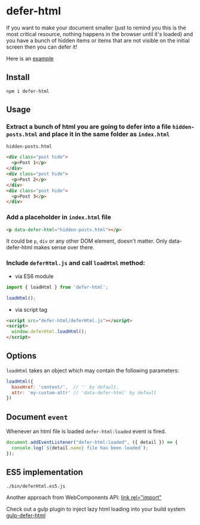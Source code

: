 # defer-html

If you want to make your document smaller (just to remind you this is the most critical resource, nothing happens in the browser until it's loaded) and you have a bunch of hidden items or items that are not visible on the initial screen then you can defer it!

Here is an [example](https://antonlapshin.github.io/defer-html/)

## Install

```
npm i defer-html
```

## Usage

### Extract a bunch of html you are going to defer into a file `hidden-posts.html` and place it in the same folder as `index.html`

`hidden-posts.html`

```html
<div class="post hide">
  <p>Post 1</p>
</div>
<div class="post hide">
  <p>Post 2</p>
</div>
<div class="post hide">
  <p>Post 3</p>
</div>
```

### Add a placeholder in `index.html` file

```html
<p data-defer-html="hidden-posts.html"></p>
```

It could be `p`, `div` or any other DOM element, doesn't matter. Only data-defer-html makes sense over there.

### Include `deferHtml.js` and call `loadHtml` method:

- via ES6 module

```js
import { loadHtml } from 'defer-html';

loadHtml();
```

- via script tag
```html
<script src="defer-html/deferHtml.js"></script>
<script>
  window.deferHtml.loadHtml();
</script>
```

## Options

`loadHtml` takes an object which may contain the following parameters:

```js
loadHtml({
  baseHref: 'content/',  // '' by default,
  attr: 'my-custom-attr' // 'data-defer-html' by default
})
```

## Document `event`

Whenever an html file is loaded `defer-html:loaded` event is fired.

```js
document.addEventListener("defer-html:loaded", ({ detail }) => {
  console.log(`${detail.name} file has been loaded`);
});
```

## ES5 implementation

`./bin/deferHtml.es5.js`

Another approach from WebComponents API: [link rel="import"](https://www.html5rocks.com/en/tutorials/webcomponents/imports/)

Check out a gulp plugin to inject lazy html loading into your build system [gulp-defer-html](https://www.npmjs.com/package/gulp-defer-html)